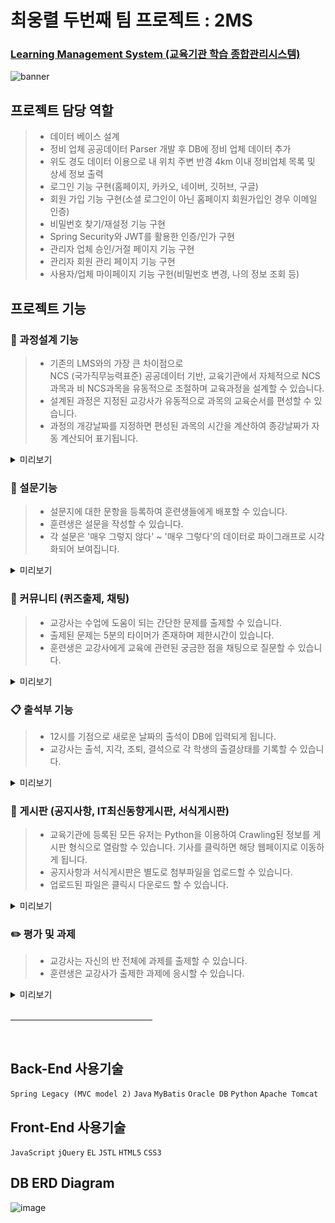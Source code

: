 # 최웅렬 두번째 팀 프로젝트 : 2MS

### [ Learning Management System (교육기관 학습 종합관리시스템) ](https://www.2ms.com/)

![banner](https://github.com/doowon13/2ms/assets/83566946/c36841b6-da13-48bb-9b27-927bff51f4bf)

## 프로젝트 담당 역할
> * 데이터 베이스 설계
> * 정비 업체 공공데이터 Parser 개발 후 DB에 정비 업체 데이터 추가
> * 위도 경도 데이터 이용으로 내 위치 주변 반경 4km 이내 정비업체 목록 및 상세 정보 출력
> * 로그인 기능 구현(홈페이지, 카카오, 네이버, 깃허브, 구글)
> * 회원 가입 기능 구현(소셜 로그인이 아닌 홈페이지 회원가입인 경우 이메일 인증)
> * 비밀번호 찾기/재설정 기능 구현
> * Spring Security와 JWT를 활용한 인증/인가 구현
> * 관리자 업체 승인/거절 페이지 기능 구현
> * 관리자 회원 관리 페이지 기능 구현
> * 사용자/업체 마이페이지 기능 구헌(비밀번호 변경, 나의 정보 조회 등)

## 프로젝트 기능

### 📝 과정설계 기능
> * 기존의 LMS와의 가장 큰 차이점으로 <br>NCS (국가직무능력표준) 공공데이터 기반, 교육기관에서 자체적으로 NCS과목과 비 NCS과목을 유동적으로 조절하며 교육과정을 설계할 수 있습니다.
> * 설계된 과정은 지정된 교강사가 유동적으로 과목의 교육순서를 편성할 수 있습니다.
> * 과정의 개강날짜를 지정하면 편성된 과목의 시간을 계산하여 종강날짜가 자동 계산되어 표기됩니다.

<details>
<summary style="cursor: pointer">미리보기</summary>
<div markdown="1">
<strong>과정 설계</strong>

![image](https://github.com/doowon13/2ms/assets/83566946/d83ebdea-ead6-447e-acb6-7254bb6dce87)

<strong>개강날짜 지정</strong>
![image](https://github.com/doowon13/2ms/assets/83566946/ad241767-b68f-4660-8ab6-5f70c7c58cec)
<br>
</div>
</details>

### 📄 설문기능
> * 설문지에 대한 문항을 등록하여 훈련생들에게 배포할 수 있습니다.
> * 훈련생은 설문을 작성할 수 있습니다.
> * 각 설문은 '매우 그렇지 않다' ~ '매우 그렇다'의 데이터로 파이그래프로 시각화되어 보여집니다.

<details>
<summary style="cursor: pointer">미리보기</summary>
<div markdown="1">
<strong>설문등록</strong>

![image](https://github.com/doowon13/2ms/assets/83566946/f7c7acf3-08bb-4f9a-a5e1-b32f8a473037)

<strong>설문 진행</strong>
![image](https://github.com/doowon13/2ms/assets/83566946/3efbc325-6d31-4180-a75c-350d55186746)

<strong>설문결과 시각화</strong>
![image](https://github.com/doowon13/2ms/assets/83566946/41032d8c-d8af-4b1d-bbe5-f852cfeb0c9c)
<br>
</div>
</details>

### 📝 커뮤니티 (퀴즈출제, 채팅)
> * 교강사는 수업에 도움이 되는 간단한 문제를 출제할 수 있습니다.
> * 출제된 문제는 5분의 타이머가 존재하며 제한시간이 있습니다.
> * 훈련생은 교강사에게 교육에 관련된 궁금한 점을 채팅으로 질문할 수 있습니다.

<details>
<summary style="cursor: pointer">미리보기</summary>
<div markdown="1">
<strong>퀴즈 출제</strong>

![image](https://github.com/doowon13/2ms/assets/83566946/2c93167b-9b90-4d3b-b174-3b538ff27649)

<strong>채팅기능</strong>
![image](https://github.com/doowon13/2ms/assets/83566946/f1b7a242-2acd-41f7-98b9-fced45442243)


<br>
</div>
</details>

### 📋 출석부 기능
> * 12시를 기점으로 새로운 날짜의 출석이 DB에 입력되게 됩니다.
> * 교강사는 출석, 지각, 조퇴, 결석으로 각 학생의 출결상태를 기록할 수 있습니다.

<details>
<summary style="cursor: pointer">미리보기</summary>
<div markdown="1">
<strong>출결상태 기록</strong>

![image](https://github.com/doowon13/2ms/assets/83566946/d17b3cd2-ba68-4575-871a-8a75ab3cf07f)
<br>
</div>
</details>

### 📝 게시판 (공지사항, IT최신동향게시판, 서식게시판)
> * 교육기관에 등록된 모든 유저는 Python을 이용하여 Crawling된 정보를 게시판 형식으로 열람할 수 있습니다. 기사를 클릭하면 해당 웹페이지로 이동하게 됩니다.
> * 공지사항과 서식게시판은 별도로 첨부파일을 업로드할 수 있습니다.
> * 업로드된 파일은 클릭시 다운로드 할 수 있습니다.

<details>
<summary style="cursor: pointer">미리보기</summary>
<div markdown="1">
<strong>IT최신동향 게시판</strong>

![image](https://github.com/doowon13/2ms/assets/83566946/1bb02129-1b36-45a1-98e3-7d20aa503525)

<strong>게시판 파일 업, 다운로드</strong>
![image](https://github.com/doowon13/2ms/assets/83566946/f6ca3365-9c34-4814-a8d7-e376e510c0bc)

<br>
</div>
</details>

### ✏️ 평가 및 과제
> * 교강사는 자신의 반 전체에 과제를 출제할 수 있습니다.
> * 훈련생은 교강사가 출제한 과제에 응시할 수 있습니다.

<details>
<summary style="cursor: pointer">미리보기</summary>
<br>
<div markdown="1">
<strong>과제 출제</strong>

![image](https://github.com/doowon13/2ms/assets/83566946/434d6c48-d040-466e-a785-9f6b6afa4d3d)

<strong>과제 작성</strong>
![image](https://github.com/doowon13/2ms/assets/83566946/5549d864-c276-4cfd-8bb7-062b641a8dc0)

<br>
</div>
</details>

<br>
<hr style="text-align:center; width:45%;">
<br>

## Back-End 사용기술
`Spring Legacy (MVC model 2)` `Java` `MyBatis` `Oracle DB` `Python` `Apache Tomcat`

## Front-End 사용기술
`JavaScript` `jQuery` `EL` `JSTL` `HTML5` `CSS3`

## DB ERD Diagram
![image](https://github.com/doowon13/2ms/assets/83566946/2de18a2f-a973-4720-8ba8-8d453255ab69)
